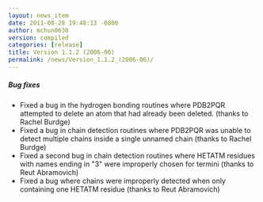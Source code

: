 ```yaml
---
layout: news_item
date: 2011-08-28 19:48:13 -0800
author: mchun0630
version: compiled
categories: [release]
title: Version 1.1.2 (2006-06)
permalink: /news/Version_1.1.2_(2006-06)/
---
```



<h5>Bug fixes</h5>
<ul>
<li>Fixed a bug in the hydrogen bonding routines where PDB2PQR attempted to delete an atom that had already been deleted. (thanks to Rachel Burdge)</li>
<li>Fixed a bug in chain detection routines where PDB2PQR was unable to detect multiple chains inside a single unnamed chain (thanks to Rachel Burdge)</li>
<li>Fixed a second bug in chain detection routines where HETATM residues with names ending in "3" were improperly chosen for termini (thanks to Reut Abramovich)</li>
<li>Fixed a bug where chains were improperly detected when only containing one HETATM residue (thanks to Reut Abramovich)</li>
</ul>
